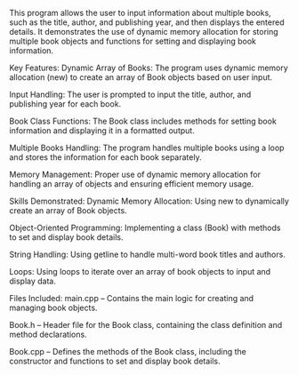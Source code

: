 This program allows the user to input information about multiple books, such as the title, author, and publishing year, and then displays the entered details. It demonstrates the use of dynamic memory allocation for storing multiple book objects and functions for setting and displaying book information.

Key Features:
Dynamic Array of Books: The program uses dynamic memory allocation (new) to create an array of Book objects based on user input.

Input Handling: The user is prompted to input the title, author, and publishing year for each book.

Book Class Functions: The Book class includes methods for setting book information and displaying it in a formatted output.

Multiple Books Handling: The program handles multiple books using a loop and stores the information for each book separately.

Memory Management: Proper use of dynamic memory allocation for handling an array of objects and ensuring efficient memory usage.

Skills Demonstrated:
Dynamic Memory Allocation: Using new to dynamically create an array of Book objects.

Object-Oriented Programming: Implementing a class (Book) with methods to set and display book details.

String Handling: Using getline to handle multi-word book titles and authors.

Loops: Using loops to iterate over an array of book objects to input and display data.

Files Included:
main.cpp – Contains the main logic for creating and managing book objects.

Book.h – Header file for the Book class, containing the class definition and method declarations.

Book.cpp – Defines the methods of the Book class, including the constructor and functions to set and display book details.

